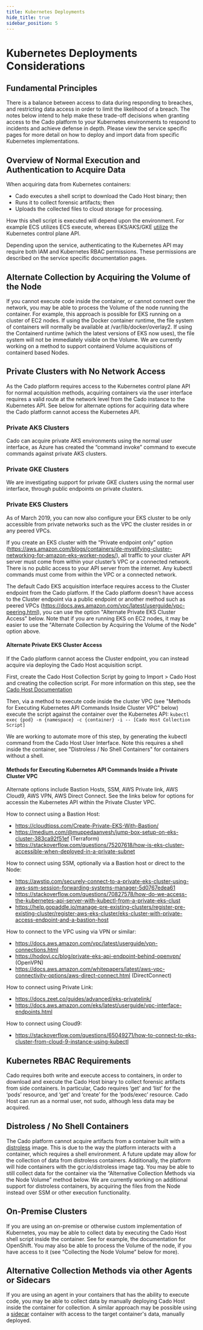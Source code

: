 ```yaml
---
title: Kubernetes Deployments
hide_title: true
sidebar_position: 5
---
```

# Kubernetes Deployments Considerations

## Fundamental Principles
There is a balance between access to data during responding to breaches, and restricting data access in order to limit the likelihood of a breach.
The notes below intend to help make these trade-off decisions when granting access to the Cado platform to your Kubernetes environments to respond to incidents and achieve defense in depth.
Please view the service specific pages for more detail on how to deploy and import data from specific Kubernetes implementations.

## Overview of Normal Execution and Authentication to Acquire Data
When acquiring data from Kubernetes containers:
- Cado executes a shell script to download the Cado Host binary; then
- Runs it to collect forensic artifacts; then
- Uploads the collected files to cloud storage for processing.

How this shell script is executed will depend upon the environment.
For example ECS utilizes ECS execute, whereas EKS/AKS/GKE [utilize](https://www.cadosecurity.com/how-we-sped-up-acquiring-forensic-data-from-aws-kubernetes-and-azure-kubernetes-services-by-10-times/) the Kubernetes control plane API.

Depending upon the service, authenticating to the Kubernetes API may require both IAM and Kubernetes RBAC permissions.
These permissions are described on the service specific documentation pages.

## Alternate Collection by Acquiring the Volume of the Node
If you cannot execute code inside the container, or cannot connect over the network, you may be able to process the Volume of the node running the container.
For example, this approach is possible for EKS running on a cluster of EC2 nodes.
If using the Docker container runtime, the file system of containers will normally be available at /var/lib/docker/overlay2.
If using the Containerd runtime (which the latest versions of EKS now uses), the file system will not be immediately visible on the Volume.
We are currently working on a method to support containerd Volume acquisitions of containerd based Nodes.

## Private Clusters with No Network Access
As the Cado platform requires access to the Kubernetes control plane API for normal acquisition methods, acquiring containers via the user interface requires a valid route at the network level from the Cado instance to the Kubernetes API.
See below for alternate options for acquiring data where the Cado platform cannot access the Kubernetes API.

### Private AKS Clusters
Cado can acquire private AKS environments using the normal user interface, as Azure has created the “command invoke” command to execute commands against private AKS clusters.

### Private GKE Clusters
We are investigating support for private GKE clusters using the normal user interface, through public endpoints on private clusters.

### Private EKS Clusters
As of March 2019, you can now also configure your EKS cluster to be only accessible from private networks such as the VPC the cluster resides in or any peered VPCs.

If you create an EKS cluster with the “Private endpoint only” option (https://aws.amazon.com/blogs/containers/de-mystifying-cluster-networking-for-amazon-eks-worker-nodes/), all traffic to your cluster API server must come from within your cluster’s VPC or a connected network.
There is no public access to your API server from the internet.
Any kubectl commands must come from within the VPC or a connected network.

The default Cado EKS acquisition interface requires access to the Cluster endpoint from the Cado platform.
If the Cado platform doesn't have access to the Cluster endpoint via a public endpoint or another method such as peered VPCs (https://docs.aws.amazon.com/vpc/latest/userguide/vpc-peering.html), you can use the option "Alternate Private EKS Cluster Access" below.
Note that if you are running EKS on EC2 nodes, it may be easier to use the "Alternate Collection by Acquiring the Volume of the Node" option above.

#### Alternate Private EKS Cluster Access
If the Cado platform cannot access the Cluster endpoint, you can instead acquire via deploying the Cado Host acquisition script.

First, create the Cado Host Collection Script by going to Import > Cado Host and creating the collection script.
For more information on this step, see the [Cado Host Documentation](/cado-host/intro)

Then, via a method to execute code inside the cluster VPC (see "Methods for Executing Kubernetes API Commands Inside Cluster VPC" below) execute the script against the container over the Kubernetes API:
`kubectl exec {pod} -n {namespace} -c {container} -i -- [Cado Host Collection Script]`

We are working to automate more of this step, by generating the kubectl command from the Cado Host User Interface.
Note this requires a shell inside the container, see "Distroless / No Shell Containers" for containers without a shell.

#### Methods for Executing Kubernetes API Commands Inside a Private Cluster VPC
Alternate options include Bastion Hosts, SSM, AWS Private link, AWS Cloud9, AWS VPN, AWS Direct Connect.
See the links below for options for accessin the Kubernetes API within the Private Cluster VPC.

How to connect using a Bastion Host:
- https://cloudtipss.com/Create-Private-EKS-With-Bastion/
- https://medium.com/@muppedaanvesh/jump-box-setup-on-eks-cluster-383ca92f51ef (Terraform)
- https://stackoverflow.com/questions/75207618/how-is-eks-cluster-accessible-when-deployed-in-a-private-subnet

How to connect using SSM, optionally via a Bastion host or direct to the Node:
- https://awstip.com/securely-connect-to-a-private-eks-cluster-using-aws-ssm-session-forwarding-systems-manager-5d0767edea61 
- https://stackoverflow.com/questions/70827578/how-do-we-access-the-kubernetes-api-server-with-kubectl-from-a-private-eks-clust
- https://help.gopaddle.io/manage-pre-existing-clusters/register-pre-existing-cluster/register-aws-eks-cluster/eks-cluster-with-private-access-endpoint-and-a-bastion-host

How to connect to the VPC using via VPN or similar:
- https://docs.aws.amazon.com/vpc/latest/userguide/vpn-connections.html
- https://hodovi.cc/blog/private-eks-api-endpoint-behind-openvpn/ (OpenVPN)
- https://docs.aws.amazon.com/whitepapers/latest/aws-vpc-connectivity-options/aws-direct-connect.html (DirectConnect)

How to connect using Private Link:
- https://docs.zeet.co/guides/advanced/eks-privatelink/
- https://docs.aws.amazon.com/eks/latest/userguide/vpc-interface-endpoints.html

How to connect using Cloud9:
- https://stackoverflow.com/questions/65049271/how-to-connect-to-eks-cluster-from-cloud-9-instance-using-kubectl

## Kubernetes RBAC Requirements
Cado requires both write and execute access to containers, in order to download and execute the Cado Host binary to collect forensic artifacts from side containers. 
In particular, Cado requires ‘get’ and ‘list’ for the ‘pods’ resource, and ‘get’ and ‘create’ for the ‘pods/exec’ resource.
Cado Host can run as a normal user, not sudo, although less data may be acquired.

## Distroless / No Shell Containers
The Cado platform cannot acquire artifacts from a container built with a [distroless](https://github.com/GoogleContainerTools/distroless#why-should-i-use-distroless-images) image.
This is due to the way the platform interacts with a container, which requires a shell environment. A future update may allow for the collection of data from distroless containers.
Additionally, the platform will hide containers with the gcr.io/distroless image tag.
You may be able to still collect data for the container via the “Alternative Collection Methods via the Node Volume” method below.
We are currently working on additional support for distroless containers, by acquiring the files from the Node instead over SSM or other execution functionality.

## On-Premise Clusters
If you are using an on-premise or otherwise custom implementation of Kubernetes, you may be able to collect data by executing the Cado Host shell script inside the container. See for example, the documentation for OpenShift. You may also be able to process the Volume of the node, if you have access to it (see “Collecting the Node Volume” below for more).

## Alternative Collection Methods via other Agents or Sidecars
If you are using an agent in your containers that has the ability to execute code, you may be able to collect data by manually deploying Cado Host inside the container for collection.
A similar approach may be possible using a [sidecar](https://spacelift.io/blog/kubernetes-sidecar-container) container with access to the target container's data, manually deployed.
